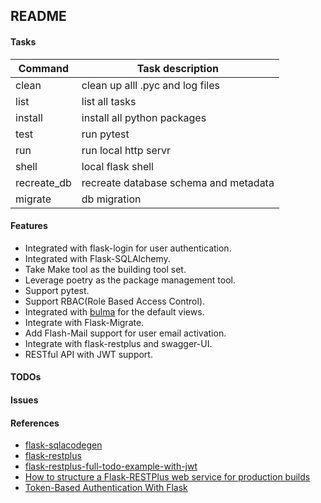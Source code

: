 ## README

#### Tasks

| Command     | Task description                      |
| ----------- | ------------------------------------- |
| clean       | clean up alll .pyc and log files      |
| list        | list all tasks                        |
| install     | install all python packages           |
| test        | run pytest                            |
| run         | run local http servr                  |
| shell       | local flask shell                     |
| recreate_db | recreate database schema and metadata |
| migrate     | db migration                          |

#### Features

- Integrated with flask-login for user authentication.
- Integrated with Flask-SQLAlchemy.
- Take Make tool as the building tool set.
- Leverage poetry as the package management tool.
- Support pytest.
- Support RBAC(Role Based Access Control).
- Integrated with [bulma](https://bulma.io) for the default views.
- Integrate with Flask-Migrate.
- Add Flash-Mail support for user email activation.
- Integrate with flask-restplus and swagger-UI.
- RESTful API with JWT support.

#### TODOs


#### Issues

#### References
- [flask-sqlacodegen](https://github.com/ksindi/flask-sqlacodegen)
- [flask-restplus](https://flask-restplus.readthedocs.io/en/stable/index.html)
- [flask-restplus-full-todo-example-with-jwt](https://github.com/blohinn/flask-restplus-full-todo-example-with-jwt)
- [How to structure a Flask-RESTPlus web service for production builds](https://www.freecodecamp.org/news/structuring-a-flask-restplus-web-service-for-production-builds-c2ec676de563/)
- [Token-Based Authentication With Flask](https://realpython.com/token-based-authentication-with-flask/)
